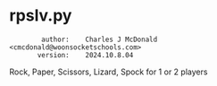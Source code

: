 # rpslv.py
            author:    Charles J McDonald <cmcdonald@woonsocketschools.com>
           version:    2024.10.8.04

   Rock, Paper, Scissors, Lizard, Spock for 1 or 2 players
